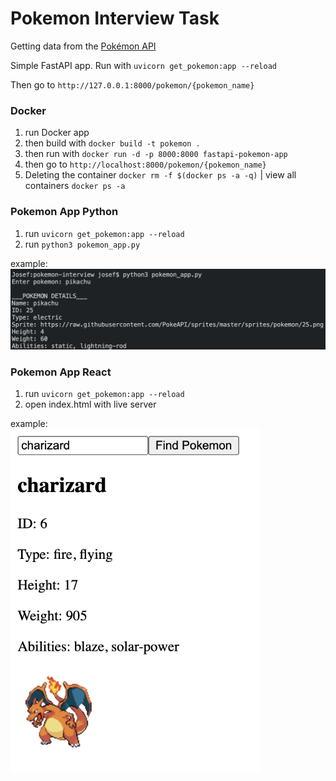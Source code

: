 # Pokemon Interview Task

Getting data from the [Pokémon API](https://pokeapi.co/)

Simple FastAPI app. Run with `uvicorn get_pokemon:app --reload`

Then go to `http://127.0.0.1:8000/pokemon/{pokemon_name}`

### Docker
1. run Docker app
2. then build with `docker build -t pokemon .`
3. then run with `docker run -d -p 8000:8000 fastapi-pokemon-app`
4. then go to `http://localhost:8000/pokemon/{pokemon_name}`
5. Deleting the container `docker rm -f $(docker ps -a -q)` | view all containers `docker ps -a`

### Pokemon App Python 
1. run `uvicorn get_pokemon:app --reload`
2. run `python3 pokemon_app.py`

example:
![Alt text](image1.png)

### Pokemon App React
1. run `uvicorn get_pokemon:app --reload`
2. open index.html with live server

example:  
<img src="image2.png" alt="Alt text" width="400"/>
